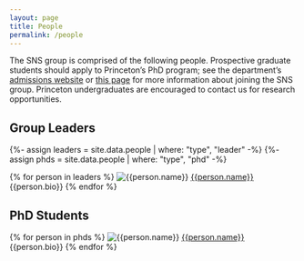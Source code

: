 ```yaml
---
layout: page
title: People
permalink: /people
---
```


The SNS group is comprised of the following people. Prospective graduate
students should apply to Princeton’s PhD program; see the department’s
[admissions website](http://www.cs.princeton.edu/academics/gradpgm/) or [this
page](/applicants-interested-in-sns-group) for more information about joining
the SNS group. Princeton undergraduates are encouraged to contact us for
research opportunities.

## Group Leaders

{%- assign leaders = site.data.people | where: "type", "leader" -%}
{%- assign phds = site.data.people | where: "type", "phd" -%}

{% for person in leaders %}
![{{person.name}}]({{person.picture}}) [{{person.name}}]({{person.url}}) {{person.bio}}
{% endfor %}

## PhD Students

{% for person in phds %}
![{{person.name}}]({{person.picture}}) [{{person.name}}]({{person.url}}) {{person.bio}}
{% endfor %}
